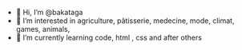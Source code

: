 - 👋 Hi, I’m @bakataga
- 👀 I’m interested in agriculture, pâtisserie, medecine, mode, climat, games, animals, 
- 🌱 I’m currently learning code, html , css and after others
  


<!---
bakataga/bakataga is a ✨ special ✨ repository because its `README.md` (this file) appears on your GitHub profile.
You can click the Preview link to take a look at your changes.
--->
